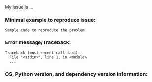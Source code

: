 
<!-- 
Thank you for contributing to the SpacePy community by
taking the time to report a SpacePy issue. Please
describe the issue in detail, and for bug reports
fill in the fields below.

You can delete the sections that don't apply to your
issue. For example, if a feature is inadequately
described, simply delete all sections below and 
describe how the documentation is lacking. If you
think you've found a bug that proudces unwanted or
incorrect behavior then delete the "Error Message"
section and include a description of what the code
along with a description of what you think it should
do. For new feature requests, please describe the 
feature and at least one possible use case (none of 
the sections below would be required in that case).

You can view the final output by clicking the preview
button above.
-->

My issue is ...

### Minimal example to reproduce issue:
<!-- 
If you place your code between the triple backticks below, 
it will be marked as a code block automatically.
If possible, please provide a minimal example that succinctly
illustrate the issue.
-->


```
Sample code to reproduce the problem
```

### Error message/Traceback:
<!-- If any, paste the *full* error message inside a code block
as above (starting from line Traceback)
-->

```
Traceback (most recent call last):
  File "<stdin>", line 1, in <module>
  ...
```

### OS, Python version, and dependency version information:
<!-- You can run the following and paste the result in a code 
block.
```
import platform
import sys
import numpy
import scipy
import matplotlib

print(platform.platform())
print(sys.version_info)
print('numpy={0}'.formatnumpy.__version__))
print('scipy={0}'.format(scipy.__version__))
print('matplotlib={0}'.format(matplotlib.__version__))
```
-->

